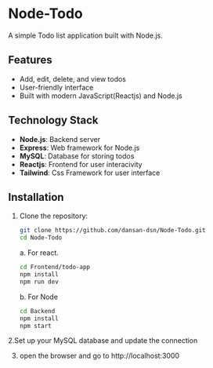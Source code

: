 # Node-Todo

A simple Todo list application built with Node.js.

## Features

- Add, edit, delete, and view todos
- User-friendly interface
- Built with modern JavaScript(Reactjs) and Node.js

## Technology Stack

- **Node.js**: Backend server
- **Express**: Web framework for Node.js
- **MySQL**: Database for storing todos
- **Reactjs**: Frontend for user interacivity
- **Tailwind**: Css Framework for user interface

## Installation

1. Clone the repository:
   ```bash
   git clone https://github.com/dansan-dsn/Node-Todo.git
   cd Node-Todo
   ```
   a. For react.
   ```bash
   cd Frontend/todo-app
   npm install
   npm run dev
   ```
   b. For Node
   ```bash
   cd Backend
   npm install
   npm start
   ```

2.Set up your MySQL database and update the connection

3. open the browser and go to
    http://localhost:3000
